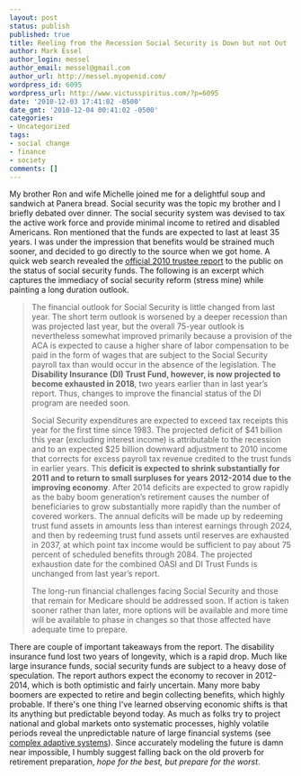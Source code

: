 ```yaml
---
layout: post
status: publish
published: true
title: Reeling from the Recession Social Security is Down but not Out
author: Mark Essel
author_login: messel
author_email: messel@gmail.com
author_url: http://messel.myopenid.com/
wordpress_id: 6095
wordpress_url: http://www.victusspiritus.com/?p=6095
date: '2010-12-03 17:41:02 -0500'
date_gmt: '2010-12-04 00:41:02 -0500'
categories:
- Uncategorized
tags:
- social change
- finance
- society
comments: []
---
```

<p>My brother Ron and wife Michelle joined me for a delightful soup and sandwich at Panera bread. Social security was the topic my brother and I briefly debated over dinner. The social security system was devised to tax the active work force and provide minimal income to retired and disabled Americans. Ron mentioned that the funds are expected to last at least 35 years. I was under the impression that benefits would be strained much sooner, and decided to go directly to the source when we got home. A quick web search revealed the <a href="http://www.ssa.gov/oact/trsum/index.html">official 2010 trustee report</a> to the public on the status of social security funds. The following is an excerpt which captures the immediacy of social security reform (stress mine) while painting a long duration outlook.</p>
<blockquote><p>
The financial outlook for Social Security is little changed from last year. The short term outlook is worsened by a deeper recession than was projected last year, but the overall 75-year outlook is nevertheless somewhat improved primarily because a provision of the ACA is expected to cause a higher share of labor compensation to be paid in the form of wages that are subject to the Social Security payroll tax than would occur in the absence of the legislation. The <strong>Disability Insurance (DI) Trust Fund, however, is now projected to become exhausted in 2018</strong>, two years earlier than in last year’s report. Thus, changes to improve the financial status of the DI program are needed soon.</p>
<p>Social Security expenditures are expected to exceed tax receipts this year for the first time since 1983. The projected deficit of $41 billion this year (excluding interest income) is attributable to the recession and to an expected $25 billion downward adjustment to 2010 income that corrects for excess payroll tax revenue credited to the trust funds in earlier years. This <strong>deficit is expected to shrink substantially for 2011 and to return to small surpluses for years 2012-2014 due to the improving economy</strong>. After 2014 deficits are expected to grow rapidly as the baby boom generation’s retirement causes the number of beneficiaries to grow substantially more rapidly than the number of covered workers. The annual deficits will be made up by redeeming trust fund assets in amounts less than interest earnings through 2024, and then by redeeming trust fund assets until reserves are exhausted in 2037, at which point tax income would be sufficient to pay about 75 percent of scheduled benefits through 2084. The projected exhaustion date for the combined OASI and DI Trust Funds is unchanged from last year’s report.</p>
<p>The long-run financial challenges facing Social Security and those that remain for Medicare should be addressed soon. If action is taken sooner rather than later, more options will be available and more time will be available to phase in changes so that those affected have adequate time to prepare.
</p></blockquote>
<p>There are couple of important takeaways from the report. The disability insurance fund lost two years of longevity, which is a rapid drop. Much like large insurance funds, social security funds are subject to a heavy dose of speculation. The report authors expect the economy to recover in 2012-2014, which is both optimistic and fairly uncertain. Many more baby boomers are expected to retire and begin collecting benefits, which highly probable. If there's one thing I've learned observing economic shifts is that its anything but predictable beyond today. As much as folks try to project national and global markets onto systematic processes, highly volatile periods reveal the unpredictable nature of large financial systems (see <a href="http://en.wikipedia.org/wiki/Complex_adaptive_system">complex adaptive systems</a>). Since accurately modeling the future is damn near impossible, I humbly suggest falling back on the old proverb for retirement preparation, <i>hope for the best, but prepare for the worst</i>.</p>
